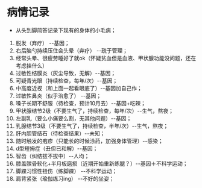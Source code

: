 # 病情记录

- 从头到脚简答记录下现有的身体的小毛病；

1. 脱发（弃疗）  --基因；
2. 右后脑勺持续压住会头晕（弃疗） --疏于管理；
3. 经常头晕、很疲劳睡好了就ok（怀疑贫血但是血液、甲状腺功能没问题，还在考虑挂什么）
4. 过敏性结膜炎（灰尘导致，无解）--基因；
5. 可疑青光眼（持续检查，每年/次）--基因；
6. 中高度近视（和上面一起看眼底了）--基因加自己作；
7. 过敏性鼻炎（似乎治愈了） --基因；
8. 嗓子长期不舒服（待检查，预计10月去）--基因+吃辣；
9. 甲状腺结节2级（不要生气了，持续检查，每年/次）--生气，熬夜；
10. 左副乳（要么小痛要么割，无其他问题）--基因；
11. 乳腺结节3级（不要生气了，持续检查，半年/次）--生气，熬夜；
12. 肝内胆管结石（待检查结果）--未知；
13. 随时触发的疱疹（只能长的时候涂药，加强身体管理）--感染；
14. d型短拇症（丑但已和解）--基因；
15. 智齿（纠结拔不拔中）--人均；
16. 膝盖髌骨软化+半月板磨损（近期开始重新练腿？）--基因＋不科学运动；
17. 脚踝习惯性扭伤（练脚踝） --不科学运动；
18. 肩背紧张（瑜伽练习ing） --不好的坐姿；

